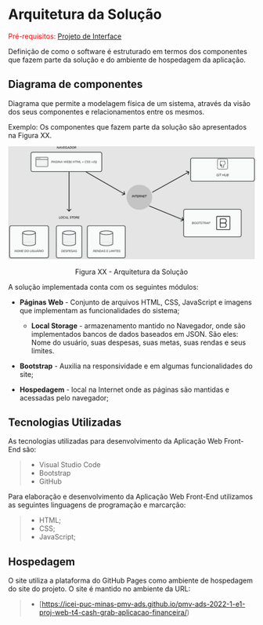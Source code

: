 # Arquitetura da Solução

<span style="color:red">Pré-requisitos: <a href="3-Projeto de Interface.md"> Projeto de Interface</a></span>

Definição de como o software é estruturado em termos dos componentes que fazem parte da solução e do ambiente de hospedagem da aplicação.

## Diagrama de componentes

Diagrama que permite a modelagem física de um sistema, através da visão dos seus componentes e relacionamentos entre os mesmos.

Exemplo: 
Os componentes que fazem parte da solução são apresentados na Figura XX.

![Diagrama de Componentes](img/Arquitetura%20de%20solu%C3%A7%C3%A3o.jpeg)
<center>Figura XX - Arquitetura da Solução</center>


A solução implementada conta com os seguintes módulos:
- **Páginas Web** - Conjunto de arquivos HTML, CSS, JavaScript e imagens que implementam as funcionalidades do sistema;
  - **Local Storage** - armazenamento mantido no Navegador, onde são implementados bancos de dados baseados em JSON. São eles:
  Nome do usuário, suas despesas, suas metas, suas rendas e seus limites.

 - **Bootstrap** - Auxilia na responsividade e em algumas funcionalidades do site;
 - **Hospedagem** - local na Internet onde as páginas são mantidas e acessadas pelo navegador; 


## Tecnologias Utilizadas

As tecnologias utilizadas para desenvolvimento da Aplicação Web Front-End são:

> - Visual Studio Code
> - Bootstrap
> - GitHub


Para elaboração e desenvolvimento da Aplicação Web Front-End utilizamos as seguintes linguagens de programação e marcarção:
> - HTML;
> - CSS;
> - JavaScript;

## Hospedagem
O site utiliza a plataforma do GitHub Pages como ambiente de hospedagem do site do projeto. O site é mantido no ambiente da URL:  

> - [https://icei-puc-minas-pmv-ads.github.io/pmv-ads-2022-1-e1-proj-web-t4-cash-grab-aplicacao-financeira/)
